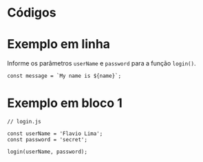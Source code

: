 # Códigos

# Exemplo em linha

Informe os parâmetros `userName` e `password` para a função `login()`.

``const message = `My name is ${name}`;``

# Exemplo em bloco 1

    // login.js

    const userName = 'Flavio Lima';
    const password = 'secret';

    login(userName, password);
